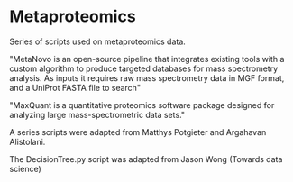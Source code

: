 # Metaproteomics

Series of scripts used on metaproteomics data.

"MetaNovo is an open-source pipeline that integrates existing tools with a custom algorithm to produce targeted databases for mass spectrometry analysis. As inputs it requires raw mass spectrometry data in MGF format, and a UniProt FASTA file to search"

"MaxQuant is a quantitative proteomics software package designed for analyzing large mass-spectrometric data sets."

A series scripts were adapted from Matthys Potgieter and Argahavan Alistolani.

The DecisionTree.py script was adapted from Jason Wong (Towards data science)
